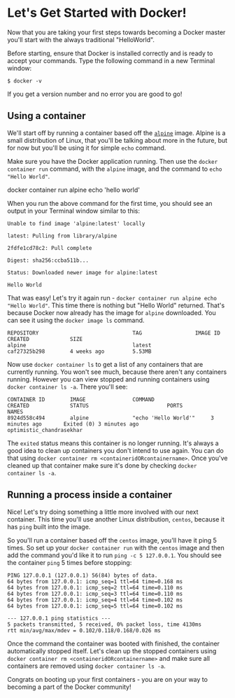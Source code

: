 # Let's Get Started with Docker!

Now that you are taking your first steps towards becoming a Docker master you'll
start with the always traditional "HelloWorld".

Before starting, ensure that Docker is installed correctly and is ready to
accept your commands. Type the following command in a new Terminal window:

```
$ docker -v
```

If you get a version number and no error you are good to go!

## Using a container

We'll start off by running a container based off the [`alpine`][alpine] image.
Alpine is a small distribution of Linux, that you'll be talking about more in the
future, but for now but you'll be using it for simple `echo` command.

Make sure you have the Docker application running. Then use the `docker
container run` command, with the `alpine` image, and the command to `echo "Hello
World"`. 

docker container run alpine echo 'hello world'

When you run the above command for the first time, you should see an output in
your Terminal window similar to this:

```ssh
Unable to find image 'alpine:latest' locally
 
latest: Pulling from library/alpine
 
2fdfe1cd78c2: Pull complete
 
Digest: sha256:ccba511b...
 
Status: Downloaded newer image for alpine:latest
 
Hello World
```

That was easy! Let's try it again run - `docker container run alpine echo "Hello
World"`. This time there is nothing but "Hello World" returned. That's because
Docker now already has the image for `alpine` downloaded. You can see it using
the `docker image ls` command. 

```ssh
REPOSITORY                              TAG                 IMAGE ID            CREATED             SIZE
alpine                                  latest              caf27325b298        4 weeks ago         5.53MB
```
Now use `docker container ls` to get a list of any containers that are currently
running. You won't see much, because there aren't any containers running.
However you can view stopped and running containers using `docker container ls
-a`. There you'll see:

```ssh
CONTAINER ID        IMAGE               COMMAND                  CREATED             STATUS                         PORTS                NAMES
8924d558c494        alpine              "echo 'Hello World'"     3 minutes ago       Exited (0) 3 minutes ago              optimistic_chandrasekhar
```

The `exited` status means this container is no longer running. It's always a
good idea to clean up containers you don't intend to use again. You can do that
using `docker container rm <containeridORcontainername>`. Once you've cleaned up
that container make sure it's done by checking `docker container ls -a`.

## Running a process inside a container

Nice! Let's try doing something a little more involved with our next container.
This time you'll use another Linux distribution,  `centos`, because it has
`ping` built into the image.

So you'll run a container based off the `centos` image, you'll have it ping 5
times. So set up your `docker container run` with the `centos` image and then
add the command you'd like it to run `ping -c 5 127.0.0.1`. You should see the
container `ping` 5 times before stopping:

```ssh
PING 127.0.0.1 (127.0.0.1) 56(84) bytes of data.
64 bytes from 127.0.0.1: icmp_seq=1 ttl=64 time=0.168 ms
64 bytes from 127.0.0.1: icmp_seq=2 ttl=64 time=0.110 ms
64 bytes from 127.0.0.1: icmp_seq=3 ttl=64 time=0.110 ms
64 bytes from 127.0.0.1: icmp_seq=4 ttl=64 time=0.102 ms
64 bytes from 127.0.0.1: icmp_seq=5 ttl=64 time=0.102 ms

--- 127.0.0.1 ping statistics ---
5 packets transmitted, 5 received, 0% packet loss, time 4130ms
rtt min/avg/max/mdev = 0.102/0.118/0.168/0.026 ms
```

Once the command the container was booted with finished, the container
automatically stopped itself. Let's clean up the stopped containers using
`docker container rm <containeridORcontainername>` and make sure all containers
are removed using `docker container ls -a`.

Congrats on booting up your first containers - you are on your way to becoming a
part of the Docker community!

[alpine]: https://en.wikipedia.org/wiki/Alpine_Linux
[centos]: https://en.wikipedia.org/wiki/CentOS
